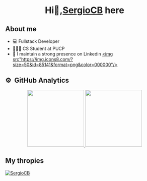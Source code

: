 <div align="center">
<h1 align="center">Hi👋,<a href="#">SergioCB</a> here</h1>
</div>

## About me

- 💻 Fullstack Developer
- 🧑🏻‍🎓 CS Student at PUCP
- 💪 I maintain a strong presence on Linkedin <a href="https://www.linkedin.com/in/sergio-chumbimuni-372280245/"><img src"https://img.icons8.com/?size=50&id=85141&format=png&color=000000"/></a>

## ⚙️ &nbsp;GitHub Analytics

<p align="center">
<a href="https://github.com/SergioCB20">
  <img height="180em" src="https://github-readme-stats-eight-theta.vercel.app/api?username=SergioCB20&show_icons=true&theme=algolia&include_all_commits=true&count_private=true"/>
  <img height="180em" src="https://github-readme-stats-eight-theta.vercel.app/api/top-langs/?username=SergioCB20&layout=compact&langs_count=8&theme=algolia"/>
</a>
</p>

## My thropies
<p align="left"> <a href="https://github.com/ryo-ma/github-profile-trophy"><img src="https://github-profile-trophy.vercel.app/?username=SergioCB" alt="SergioCB" /></a> </p>

